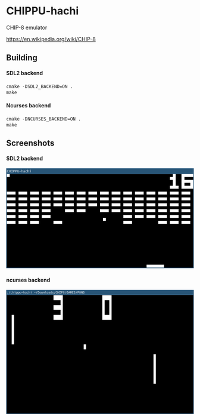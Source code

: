 # CHIPPU-hachi
CHIP-8 emulator

https://en.wikipedia.org/wiki/CHIP-8

## Building

#### SDL2 backend
```
cmake -DSDL2_BACKEND=ON .
make
```

#### Ncurses backend
```
cmake -DNCURSES_BACKEND=ON .
make
```

## Screenshots

#### SDL2 backend
![sdl2](https://raw.githubusercontent.com/CheezeCake/CHIPPU-hachi/screenshots/screenshots/chippu-hachi_sdl2.png)

#### ncurses backend
![ncurses](https://raw.githubusercontent.com/CheezeCake/CHIPPU-hachi/screenshots/screenshots/chippu-hachi_ncurses.png)
